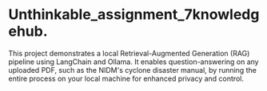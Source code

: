 # Unthinkable_assignment_7knowledgehub.
This project demonstrates a local Retrieval-Augmented Generation (RAG) pipeline using LangChain and Ollama. It enables question-answering on any uploaded PDF, such as the NIDM's cyclone disaster manual, by running the entire process on your local machine for enhanced privacy and control.
